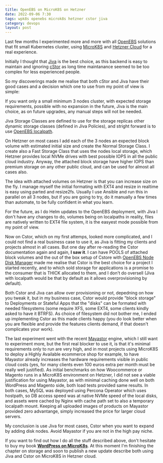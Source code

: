 ```yaml
---
title: OpenEBS on MicroK8S on Hetzner
date: 2022-09-06 7:30
tags: wpk8s openebs microk8s hetzner cstor jiva
category: devops
layout: post
---
```


Last few months I experimented more and more with all [OpenEBS](https://openebs.io/) solutions that fit small Kubernetes cluster, using [MicroK8S](https://microk8s.io/) and [Hetzner Cloud](https://hetzner.cloud/?ref=Aj8JqsPS0zhy) for a real experience.

Initially I thought that [Jiva](https://openebs.io/docs/concepts/jiva) is the best choice, as this backend is easy to maintain and ignoring [cStor](https://openebs.io/docs/concepts/cstor) as long time maintanance seemed to be too complex for less experienced people.

So my discoverings made me realise that both cStor and Jiva have their good cases and a decision which one to use from my point of view is simple:

If you want only a small minimum 3 nodes cluster, with expected storage requirements, possible with no expansion in the future, Jiva is the main choice, as on future upgrades, any manual steps will not be needed.

Jiva Storage Classes are defined to use for the storage replicas other dynamic storage classes (defined in Jiva Policies), and stright forward is to use [OpenEBS localpath](https://openebs.io/docs/concepts/localpv).

On Hetzner on most cases I add each of the 3 nodes an expected block volume with estimated initial size and create the Normal Storage Class. I create also a Fast Storage Class that uses the nodes local storage, which Hetzner provides local NVMe drives with best possible IOPS in all the public cloud industry. Anyway, the attached block storage have higher IOPS than premium storage on any other public cloud, and can be used for almost all cases also.

The idea with attached volumes on Hetzner is that you can increase size on the fly. I manage myself the initial formating with EXT4 and resize in realtime is easy using parted and resize2fs. Usually I use Ansible and run this in parallel on all 3 nodes, but if you are going to try, do it manually a few times than automate, to be fully confident in what you learn.

For the future, as I do Helm updates to the OpenEBS deployment, with Jiva I don't have any changes to do, volumes being on localpaths in reality, files are natively written to EXT4 file system, it is the easyest mode possible from my point of view.

Now on Cstor, which on my first attemps, looked more complicated, and I could not find a real business case to use it, as Jiva is fitting my clients and projects almost in all cases. But one day after re-reading the Cstor documentation again and again, **I saw it**. I can have POOLS of attached block volumes and the out of the box setup of Cstore with [OpenEBS Node Disk Manager](https://openebs.io/docs/concepts/ndm) made me realise that Cstor is the best choice for a project I started recently, and to which sold storage for applications is a promise to the consumer that is THICK allocated to them, and I don't do oversell (Jiva with localpath would be that by default as it allows overprovisioning by default).

Both Cstor and Jiva can allow over provisioning or not, depedning on how you tweak it, but in my business case, Cstor would provide "block storage" to Deployments or Stateful Apps that the "disks" can be formated with needed filesystems (some require XFS, some EXT4, some clients kindly asked to have it BTRFS). As choice of filesystem did not bother me, I ended up implementing Cstor as this made clients happy (you do look better when you are flexible and provide the features clients demand, if that doesn't complicates your work).

The last experiment went with the recent [Mayastor](https://openebs.io/docs/concepts/mayastor) engine, which I still want to experiment more, but the first real blocker to use it, is that it's minimal requirements only to run are very high, and in most projects using MicroK8S to deploy a Highly Available ecommerce shop for example, to have Mayastor already increases the hardware requirements visible in public cloud costs (yes, for many clients even 100 euros extra per month must be really well justified). As initial benchmarks on how Woocommerce or Magento runs in a MicroK8S environment on Hetzner, I did not see a viable justification for using Mayastor, as with minimal caching done well on both WordPress and Magento side, both load tests provided same results. In both cases, MySQL was deployed using Percona Operator which uses hostpath, so DB access speed was at native NVMe speed of the local disks, and assets were cached by Nginx with cache path set to also a temporary localpath mount. Keeping all uploaded images of products on Mayastor provided zero advantange, simply increased the price for larger cloud servers.

My conclusion is use Jiva for most cases, Cstor when you want to expand by adding disk nodes. Avoid Mayastor if you are not in the high pay niche.

If you want to find out how I do all the stuff described above, don't hesitate to buy my book [**WordPress on MicroK8s**](https://leanpub.com/wp-microk8s/overview). At this moment I'm finishing the chapter on storage and soon to publish a new update describe both using Jiva and Cstor on MicroK8S in Hetzner cloud.

